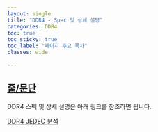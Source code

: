 ```yaml
---
layout: single
title: "DDR4 - Spec 및 상세 설명"
categories: DDR4
toc: true
toc_sticky: true
toc_label: "페이지 주요 목차"
classes: wide

---
```


## <u>줄/문단</u>
DDR4 스펙 및 상세 설명은 아래 링크를 참조하면 됩니다. 

[DDR4 JEDEC 분석](https://github.com/cde3frv4/File_Mem/tree/main/DDR4/DDR4_Spec_201201.docx?raw=True)



